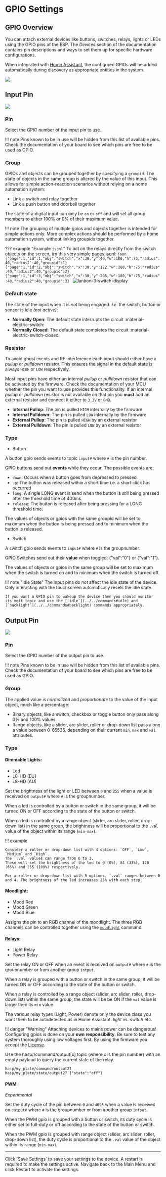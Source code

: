 # GPIO Settings

## GPIO Overview

You can attach external devices like buttons, switches, relays, lights or LEDs using the GPIO pins of the ESP. The _Devices_ section of the documentation contains pin descriptions and ways to set them up for specific hardware configurations.

When integrated with [Home Assistant](../integrations/home-assistant/howto.md), the configured GPIOs will be added automatically during discovery as appropriate entities in the system.

<div class="row justify-content-center">
            <a href="../../assets/images/settings/gpio_addpin.png" data-toggle="lightbox" data-gallery="example-gallery" class="col-sm-8" data-title="GPIO Overview" data-footer="">
                <img src="../../assets/images/settings/gpio_addpin-thumbnail.png" class="img-fluid img-thumbnail">
            </a>
</div>



## Input Pin

<div class="row justify-content-center">
            <a href="../../assets/images/settings/gpio_input.png" data-toggle="lightbox" data-gallery="example-gallery" class="col-sm-8" data-title="GPIO Input" data-footer="">
                <img src="../../assets/images/settings/gpio_input-thumbnail.png" class="img-fluid img-thumbnail">
            </a>
</div>

### Pin

Select the GPIO number of the input pin to use.

!!! note
    Pins known to be in use will be hidden from this list of available pins.
    Check the documentation of your board to see which pins are free to be used as GPIO.

### Group

GPIOs and objects can be grouped together by specifying a `groupid`. The state of objects in the same group is altered by the value of this input.
This allows for simple action-reaction scenarios without relying on a home automation system:

- Link a switch and relay together
- Link a push button and doorbell together

The state of a digital input can only be `on` or `off` and will set all group members to either 100% or 0% of their maximum value.

!!! note
    The grouping of multiple gpios and objects together is intended for simple actions only.
    More complex actions should be performed by a home automation system, without linking groupids together.

??? example "Example `jsonl`"
    To act on the relays directly from the switch objects on the screen, try this very simple [pages.jsonl](../design/pages.md):
    ```json
    {"page":1,"id":1,"obj":"switch","x":30,"y":40,"w":180,"h":75,"radius":40,"radius2":40,"groupid":1}
    {"page":1,"id":2,"obj":"switch","x":30,"y":122,"w":180,"h":75,"radius":40,"radius2":40,"groupid":2}
    {"page":1,"id":3,"obj":"switch","x":30,"y":205,"w":180,"h":75,"radius":40,"radius2":40,"groupid":3}
    ```
    ![lanbon-3-switch-display](../assets/images/screenshots/lanbon-3-switch-display.png)

### Default state

The state of the input when it is *not* being engaged:
*i.e.* the switch, button or sensor is idle *(not active)*:

- **Normally Open**: The default state interrupts the circuit :material-electric-switch:
- **Normally Closed**: The default state completes the circuit :material-electric-switch-closed:

### Resistor

To avoid ghost events and RF interference each input should either have a *pullup* or *pulldown* resistor.
This ensures the signal in the default state is always `HIGH` or `LOW` respectively.

Most input pins have either an internal *pullup* or *pulldown* resistor that can be activated by the firmware.
Check the documentation of your MCU whether the pin you want to use provides this functionality.
If an internal *pullup* or *pulldown* resistor is not available on that pin you **must** add an external resistor and connect it either to `3.3V` or `GND`.

- **Internal Pullup**: The pin is pulled `HIGH` internally by the firmware 
- **Internal Pulldown**: The pin is pulled `LOW` internally by the firmware
- **External Pullup**: The pin is pulled `HIGH` by an external resistor
- **External Pulldown**: The pin is pulled `LOW` by an external resistor

### Type

- Button

A button gpio sends events to topic `input#` where `#` is the pin number.

GPIO buttons send out **events** while they occur. The possible events are:

- `down`: Occurs when a button goes from depressed to pressed
- `up`: The button was released within a short time i.e. a short click has occurred
- `long`: A single LONG event is send when the button is *still* being pressed after the threshold time of 400ms
- `release`: The button is released after being pressing for a LONG threshold time.
<!-- - `HOLD`: The HOLD event is repeated every 400ms while the button is still pressed -->
<!-- - `LOST`: This event occurs when the object looses the focus while the screen is still being touched -->


The values of objects or gpios with the same groupid will be set to maximum when the button is being pressed and to minimum when the button is released.

- Switch

A switch gpio sends events to `input#` where `#` is the groupnumber.

GPIO Switches send out their **value** when toggled: {"val":"0"} or {"val":"1"}.

The values of objects or gpios in the same group will be set to maximum when the switch is turned on
and to minimum when the switch is turned off.

!!! note "Idle State"
    The input pins do *not* affect the idle state of the device. Only interacting with the touchscreen automatically resets the idle state.

    If you want a GPIO pin to wakeup the device then you should monitor its mqtt topic and use the [`idle`](../../commands#idle) and [`backlight`](../../commands#backlight) commands appropriately.

## Output Pin

<div class="row justify-content-center">
            <a href="../../assets/images/settings/gpio_output.png" data-toggle="lightbox" data-gallery="example-gallery" class="col-sm-8" data-title="GPIO Output" data-footer="">
                <img src="../../assets/images/settings/gpio_output-thumbnail.png" class="img-fluid img-thumbnail">
            </a>
</div>

### Pin

Select the GPIO number of the output pin to use.

!!! note
    Pins known to be in use will be hidden from this list of available pins.
    Check the documentation of your board to see which pins are free to be used as GPIO.

### Group

The applied value is *normalized* and *proportionate* to the value of the input object, much like a percentage:

- Binary objects, like a switch, checkbox or toggle button only pass along 0% and 100% values.
- Range objects, like a slider, arc slider, roller or drop-down list pass along a value between 0-65535, depending on their current `min`, `max` and `val` attributes.


### Type

#### Dimmable Lights:
- Led
- L8-HD (EU)
- L8-HD (AU)

Set the brightness of the light or LED between `0` and `255` when a value is received on `output#` where `#` is the groupnumber.

When a led is controlled by a button or switch in the same group, it will be turned ON or OFF according to the state of the button or switch.

When a led is controlled by a range object (slider, arc slider, roller, drop-down list) in the same group, the brightness will be proportional to the `.val` value of the object within its range (`min-max`).

!!! example

    Consider a roller or drop-down list with 4 options: `OFF`, `Low`, `Medium` and `High`.
    The `.val` values can range from 0 to 3.
    These will set the brightness of the led to 0 (0%), 84 (33%), 170 (66%) and 255 (100%) respectively.

    For a roller or drop-down list with 5 options, `.val` ranges between 0 and 4. The brightness of the led increases 25% with each step.

#### Moodlight:
- Mood Red
- Mood Green
- Mood Blue

Assigns the pin to an RGB channel of the moodlight. The three RGB channels can be controlled together using the [`moodlight`](../../commands#moodlight) command.

#### Relays:
- Light Relay
- Power Relay

Set the relay ON or OFF when an event is received on `output#` where `#` is the groupnumber or from another group `intput`.

When a relay is grouped with a button or switch in the same group, it will be turned ON or OFF according to the state of the button or switch.

When a relay is controlled by a range object (slider, arc slider, roller, drop-down list) within the same group, the state will be be ON if the `val` value is larger then its `min` value.

The various relay types (Light, Power) denote only the device class you want them to be autodetected as in Home Assistant: _light_ vs. _switch_ etc.

!!! danger "Warning"
    Attaching devices to mains power can be dangerous!
    Configuring gpios is done on your **own responsibility**.
    Be sure to test any system thoroughly using low voltages first.
    By using the firmware you accept the [License](../../license).

Use the hasp/<platename>/command/output[x] topic (where x is the pin number) with an empty payload to query the current state of the relay.

```jsonl
hasp/my_plate/command/output27
hasp/my_plate/state/output27 {"state":"off"}
```

#### PWM

*Experimental*

Set the duty cycle of the pin between `0` and `4095` when a value is received on `output#` where `#` is the groupnumber or from another group `intput`.

When the PWM gpio is grouped with a button or switch, its duty cycle is either set to full-duty or off according to the state of the button or switch.

When the PWM gpio is grouped with range object (slider, arc slider, roller, drop-down list), the duty cycle is proportional to the `.val` value of the object within its range (`min-max`).



---

Click 'Save Settings' to save your settings to the device. A restart is required to make the settings active. Navigate back to the Main Menu and click Restart to activate the settings.

